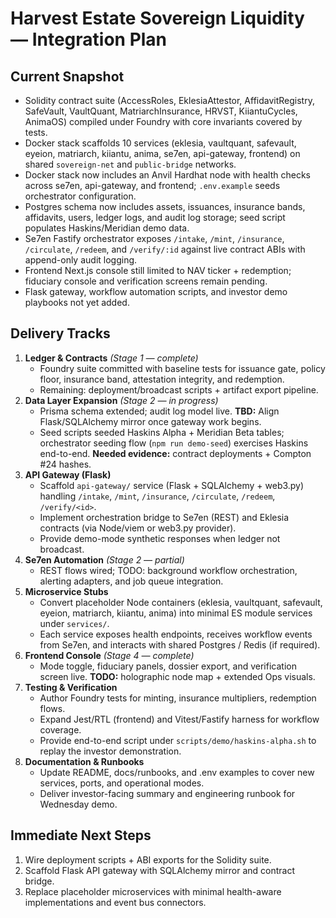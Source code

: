 # Harvest Estate Sovereign Liquidity — Integration Plan

## Current Snapshot
- Solidity contract suite (AccessRoles, EklesiaAttestor, AffidavitRegistry, SafeVault, VaultQuant, MatriarchInsurance, HRVST, KiiantuCycles, AnimaOS) compiled under Foundry with core invariants covered by tests.
- Docker stack scaffolds 10 services (eklesia, vaultquant, safevault, eyeion, matriarch, kiiantu, anima, se7en, api-gateway, frontend) on shared `sovereign-net` and `public-bridge` networks.
- Docker stack now includes an Anvil Hardhat node with health checks across se7en, api-gateway, and frontend; `.env.example` seeds orchestrator configuration.
- Postgres schema now includes assets, issuances, insurance bands, affidavits, users, ledger logs, and audit log storage; seed script populates Haskins/Meridian demo data.
- Se7en Fastify orchestrator exposes `/intake`, `/mint`, `/insurance`, `/circulate`, `/redeem`, and `/verify/:id` against live contract ABIs with append-only audit logging.
- Frontend Next.js console still limited to NAV ticker + redemption; fiduciary console and verification screens remain pending.
- Flask gateway, workflow automation scripts, and investor demo playbooks not yet added.

## Delivery Tracks
1. **Ledger & Contracts** *(Stage 1 — complete)*
   - Foundry suite committed with baseline tests for issuance gate, policy floor, insurance band, attestation integrity, and redemption.
   - Remaining: deployment/broadcast scripts + artifact export pipeline.
2. **Data Layer Expansion** *(Stage 2 — in progress)*
   - Prisma schema extended; audit log model live. **TBD:** Align Flask/SQLAlchemy mirror once gateway work begins.
   - Seed scripts seeded Haskins Alpha + Meridian Beta tables; orchestrator seeding flow (`npm run demo-seed`) exercises Haskins end-to-end. **Needed evidence:** contract deployments + Compton #24 hashes.
3. **API Gateway (Flask)**
   - Scaffold `api-gateway/` service (Flask + SQLAlchemy + web3.py) handling `/intake`, `/mint`, `/insurance`, `/circulate`, `/redeem`, `/verify/<id>`.
   - Implement orchestration bridge to Se7en (REST) and Eklesia contracts (via Node/viem or web3.py provider).
   - Provide demo-mode synthetic responses when ledger not broadcast.
4. **Se7en Automation** *(Stage 2 — partial)*
   - REST flows wired; TODO: background workflow orchestration, alerting adapters, and job queue integration.
5. **Microservice Stubs**
   - Convert placeholder Node containers (eklesia, vaultquant, safevault, eyeion, matriarch, kiiantu, anima) into minimal ES module services under `services/`.
   - Each service exposes health endpoints, receives workflow events from Se7en, and interacts with shared Postgres / Redis (if required).
6. **Frontend Console** *(Stage 4 — complete)*
   - Mode toggle, fiduciary panels, dossier export, and verification screen live. **TODO:** holographic node map + extended Ops visuals.
7. **Testing & Verification**
   - Author Foundry tests for minting, insurance multipliers, redemption flows.
   - Expand Jest/RTL (frontend) and Vitest/Fastify harness for workflow coverage.
   - Provide end-to-end script under `scripts/demo/haskins-alpha.sh` to replay the investor demonstration.
8. **Documentation & Runbooks**
   - Update README, docs/runbooks, and .env examples to cover new services, ports, and operational modes.
   - Deliver investor-facing summary and engineering runbook for Wednesday demo.

## Immediate Next Steps
1. Wire deployment scripts + ABI exports for the Solidity suite.
2. Scaffold Flask API gateway with SQLAlchemy mirror and contract bridge.
3. Replace placeholder microservices with minimal health-aware implementations and event bus connectors.
